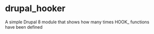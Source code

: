 # drupal_hooker
A simple Drupal 8 module that shows how many times HOOK_ functions have been defined
